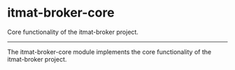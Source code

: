 # itmat-broker-core

Core functionality of the itmat-broker project.

---------------------------

The itmat-broker-core module implements the core functionality of the itmat-broker project.
